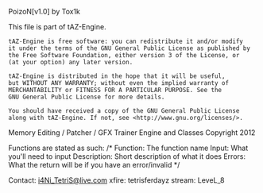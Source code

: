 PoizoN[v1.0] by Tox1k

This file is part of tAZ-Engine.

    tAZ-Engine is free software: you can redistribute it and/or modify
    it under the terms of the GNU General Public License as published by
    the Free Software Foundation, either version 3 of the License, or
    (at your option) any later version.

    tAZ-Engine is distributed in the hope that it will be useful,
    but WITHOUT ANY WARRANTY; without even the implied warranty of
    MERCHANTABILITY or FITNESS FOR A PARTICULAR PURPOSE. See the
    GNU General Public License for more details.

    You should have received a copy of the GNU General Public License
    along with tAZ-Engine. If not, see <http://www.gnu.org/licenses/>.


Memory Editing / Patcher / GFX Trainer Engine and Classes
Copyright 2012

Functions are stated as such:
/*
    Function: The function name
       Input: What you'll need to input
 Description: Short description of what it does
      Errors: What the return will be if you have an error/invalid
*/

Contact: i4Ni_TetriS@live.com
  xfire: tetrisferdayz
 stream: LeveL_8